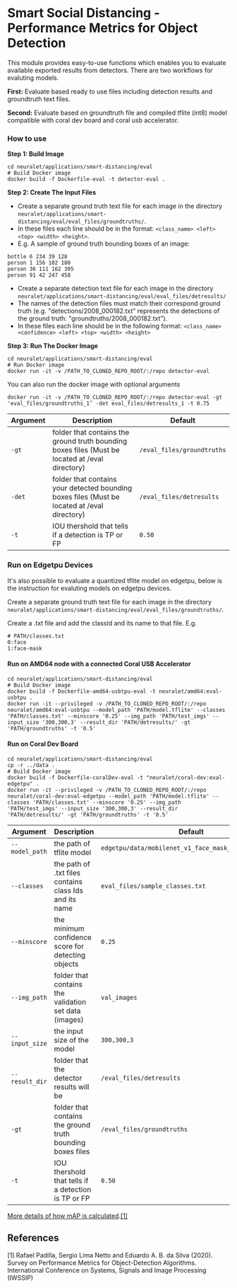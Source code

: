 # Smart Social Distancing - Performance Metrics for Object Detection

This module provides easy-to-use functions which enables you to evaluate available exported results from detectors. There are two workflows for evaluting models.

**First:** Evaluate based ready to use files including detection results and groundtruth text files.

**Second:** Evaluate based on groundtruth file and compiled tflite (int8) model compatible with coral dev board and coral usb accelerator.

### How to use
**Step 1: Build Image**
```
cd neuralet/applications/smart-distancing/eval
# Build Docker image
docker build -f Dockerfile-eval -t detector-eval .
```
**Step 2: Create The Input Files**

* Create a separate ground truth text file for each image in the directory `neuralet/applications/smart-distancing/eval/eval_files/groundtruths/`.
* In these files each line should be in the format: `<class_name> <left> <top> <width> <height>`.
* E.g. A sample of ground truth bounding boxes of an image:
```
bottle 6 234 39 128
person 1 156 102 180
person 36 111 162 305
person 91 42 247 458
```
* Create a separate detection text file for each image in the directory `neuralet/applications/smart-distancing/eval/eval_files/detresults/`
* The names of the detection files must match their correspond ground truth (e.g. "detections/2008_000182.txt" represents the detections of the ground truth: "groundtruths/2008_000182.txt").
* In these files each line should be in the following format: `<class_name> <confidence> <left> <top> <width> <height>`

**Step 3: Run The Docker Image**
```
cd neuralet/applications/smart-distancing/eval
# Run Docker image
docker run -it -v /PATH_TO_CLONED_REPO_ROOT/:/repo detector-eval
```
You can also run the docker image with optional arguments
```
docker run -it -v /PATH_TO_CLONED_REPO_ROOT/:/repo detector-eval -gt 'eval_files/groundtruths_1' -det eval_files/detresults_1 -t 0.75
```


| Argument | Description | Default |
| -------- | -------- | -------- |
| `-gt` | folder that contains the ground truth bounding boxes files (Must be located at /eval directory)     | `/eval_files/groundtruths`     |
| `-det` | folder that contains your detected bounding boxes files (Must be located at /eval directory)     | `/eval_files/detresults`     |
| `-t` | IOU thershold that tells if a detection is TP or FP     | `0.50`     |



### Run on Edgetpu Devices
It's also possible to evaluate a quantized tflite model on edgetpu, below is the instruction for evaluting models on edgetpu devices.

Create a separate ground truth text file for each image in the directory `neuralet/applications/smart-distancing/eval/eval_files/groundtruths/`.

Create a .txt file and add the classId and its name to that file.
E.g.
```
# PATH/classes.txt
0:face
1:face-mask
```
#### Run on AMD64 node with a connected Coral USB Accelerator
```
cd neuralet/applications/smart-distancing/eval
# Build Docker image
docker build -f Dockerfile-amd64-usbtpu-eval -t neuralet/amd64:eval-usbtpu .
docker run -it --privileged -v /PATH_TO_CLONED_REPO_ROOT/:/repo neuralet/amd64:eval-usbtpu --model_path 'PATH/model.tflite' --classes 'PATH/classes.txt' --minscore '0.25' --img_path 'PATH/test_imgs' --input_size '300,300,3' --result_dir 'PATH/detresults/' -gt 'PATH/groundtruths' -t '0.5'
```
#### Run on Coral Dev Board
```
cd neuralet/applications/smart-distancing/eval
cp -r ../data .
# Build Docker image
docker build -f Dockerfile-coralDev-eval -t "neuralet/coral-dev:eval-edgetpu" .
docker run -it --privileged -v /PATH_TO_CLONED_REPO_ROOT/:/repo neuralet/coral-dev:eval-edgetpu --model_path 'PATH/model.tflite' --classes 'PATH/classes.txt' --minscore '0.25' --img_path 'PATH/test_imgs' --input_size '300,300,3' --result_dir 'PATH/detresults/' -gt 'PATH/groundtruths' -t '0.5'
```

| Argument | Description | Default |
| -------- | -------- | -------- |
| `--model_path` | the path of tflite model    | `edgetpu/data/mobilenet_v1_face_mask_edgetpu.tflite`     | 
| `--classes` | the path of .txt files contains class Ids and its name     | `eval_files/sample_classes.txt`     |
| `--minscore` | the minimum confidence score for detecting objects     | `0.25`     |
| `--img_path` | folder that contains the validation set data (images)     | `val_images`     |
| `--input_size` | the input size of the model  | `300,300,3`     |
| `--result_dir` | folder that the detector results will be    | `/eval_files/detresults`     |
| `-gt` | folder that contains the ground truth bounding boxes files     | `/eval_files/groundtruths`     |
| `-t` | IOU thershold that tells if a detection is TP or FP     | `0.50`     |

[More details of how mAP is calculated](https://github.com/rafaelpadilla/Object-Detection-Metrics/blob/master/README.md).[[1]](#1)
## References
<a id="1">[1]</a>
Rafael Padilla, Sergio Lima Netto and Eduardo A. B. da Silva  (2020). 
Survey on Performance Metrics for Object-Detection Algorithms. 
International Conference on Systems, Signals and Image Processing (IWSSIP)
